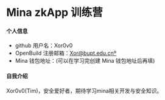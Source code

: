 # Mina zkApp 训练营


#### 个人信息

- github 用户名：Xor0v0
- OpenBuild 注册邮箱：Xor@bupt.edu.cnº
- Mina 钱包地址：(可以在学习完创建 Mina 钱包地址后再填)

#### 自我介绍

Xor0v0(Tim)，安全爱好者，期待学习mina相关开发与安全知识。
